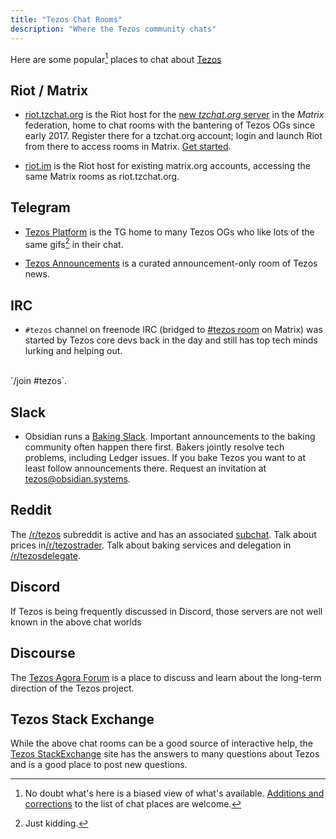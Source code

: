 ```yaml
---
title: "Tezos Chat Rooms"
description: "Where the Tezos community chats"
---
```


Here are some popular[^1] places to chat about [Tezos](https://tezos.com/)

[^1]: No doubt what's here is a biased view of what's available. [Additions and corrections](https://github.com/fredcy/tzchat-web/issues) to the list of chat places are welcome.

## Riot / Matrix

+ [riot.tzchat.org](https://riot.tzchat.org) is the Riot host for the
[new *tzchat.org* server](/pages/tzchat) in the *Matrix* federation,
home to chat rooms with the
bantering of Tezos OGs since early 2017.  Register there for a tzchat.org
account; login and launch Riot from there to access rooms in Matrix.
[Get started](/pages/get-started).

+ [riot.im](https://riot.im) is the Riot host for existing matrix.org accounts, accessing the same Matrix rooms as riot.tzchat.org.

## Telegram

+ [Tezos Platform](https://t.me/tezosplatform) is the TG home to many Tezos
OGs who like lots of the same gifs[^2] in their chat.
[^2]: Just kidding.

+ [Tezos Announcements](https://t.me/TezosAnnouncements) is a curated announcement-only room of Tezos news.

## IRC

+ `#tezos` channel on freenode IRC
(bridged to [#tezos room](https://riot.tzchat.org/#/room/#freenode_#tezos:matrix.org) on Matrix) was started by Tezos core devs back in the day and still has top tech minds lurking and helping out.
<br>
`/join #tezos`.

## Slack

+ Obsidian runs a [Baking Slack](https://tezos-baking.slack.com).
Important announcements to the baking community often happen there first.
Bakers jointly resolve tech problems, including Ledger issues.
If you bake Tezos you want to at least follow announcements there.
Request an invitation at [tezos@obsidian.systems](mailto:tezos@obsidian.systems).

## Reddit

The [/r/tezos](https://www.reddit.com/r/tezos/) subreddit is active and has an associated [subchat](https://www.reddit.com/chat/r/tezos/channel/497913_1e264cb668b5398d174558c97dc597bfa9e8944c). Talk about prices in[/r/tezostrader](https://www.reddit.com/r/tezostrader/).
Talk about baking services and delegation in [/r/tezosdelegate](https://www.reddit.com/r/tezosdelegate/).

## Discord

If Tezos is being frequently discussed in Discord, those servers are not well known in the above chat worlds 

## Discourse

The [Tezos Agora Forum](https://forum.tezosagora.org/) is a place to discuss and learn about the long-term direction of the Tezos project.

## Tezos Stack Exchange

While the above chat rooms can be a good source of interactive help, the [Tezos
StackExchange](https://tezos.stackexchange.com/) site has the answers to many
questions about Tezos and is a good place to post new questions.
